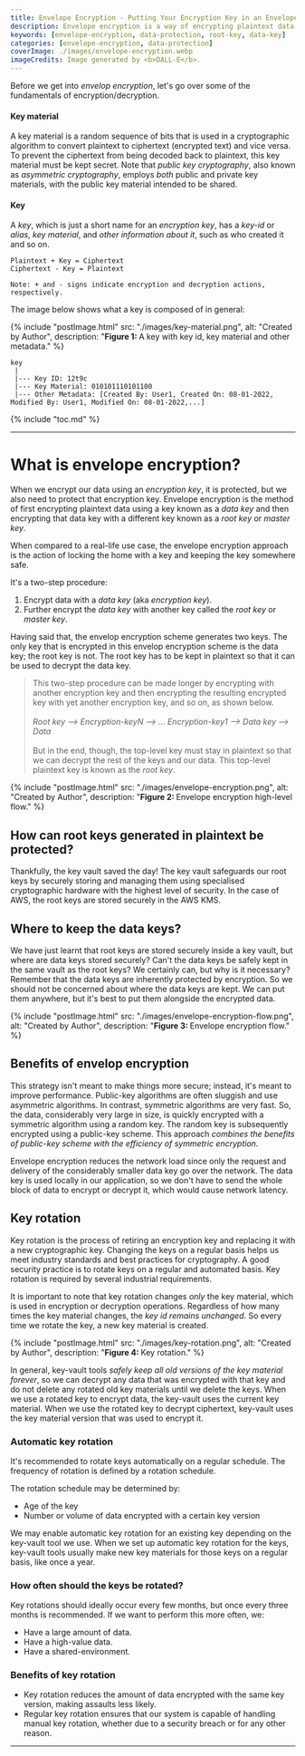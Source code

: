 ```yaml
---
title: Envelope Encryption - Putting Your Encryption Key in an Envelope Is the Safer Option
description: Envelope encryption is a way of encrypting plaintext data using a key and then encrypting that key using an another key. This strategy is intended not just to make things more secure but also to enhance performance.
keywords: [envelope-encryption, data-protection, root-key, data-key]
categories: [envelope-encryption, data-protection]
coverImage: ./images/envelope-encryption.webp
imageCredits: Image generated by <b>DALL-E</b>.
---
```


Before we get into *envelop encryption*, let's go over some of the fundamentals of encryption/decryption.

#### Key material

A key material is a random sequence of bits that is used in a cryptographic algorithm to convert plaintext to ciphertext (encrypted text) and vice versa. To prevent the ciphertext from being decoded back to plaintext, this key material must be kept secret. Note that *public key cryptography*, also known as *asymmetric cryptography*, employs *both* public and private key materials, with the public key material intended to be shared.

#### Key

A *key*, which is just a short name for an *encryption key*, has a *key-id* or *alias*, *key material*, and *other information about it*, such as who created it and so on.

```plain
Plaintext + Key = Ciphertext
Ciphertext - Key = Plaintext

Note: + and - signs indicate encryption and decryption actions, respectively.
```

The image below shows what a key is composed of in general: 

{% include "postImage.html" src: "./images/key-material.png", alt: "Created by Author", description: "<b>Figure 1: </b>A key with key id, key material and other metadata." %}

```plan
key
 |
 |--- Key ID: 12t9c
 |--- Key Material: 010101110101100
 |--- Other Metadata: [Created By: User1, Created On: 08-01-2022, Modified By: User1, Modified On: 08-01-2022,...]
```

{% include "toc.md" %}

---

# What is envelope encryption?

When we encrypt our data using an *encryption key*, it is protected, but we also need to protect that encryption key. Envelope encryption is the method of first encrypting plaintext data using a key known as a *data key* and then encrypting that data key with a different key known as a *root key* or *master key*. 

When compared to a real-life use case, the envelope encryption approach is the action of locking the home with a key and keeping the key somewhere safe. 

It's a two-step procedure:

1. Encrypt data with a *data key* (aka *encryption key*).
2. Further encrypt the *data key* with another key called the *root key* or *master key*.

Having said that, the envelop encryption scheme generates two keys. The only key that is encrypted in this envelop encryption scheme is the data key; the root key is not. The root key has to be kept in plaintext so that it can be used to decrypt the data key.

> This two-step procedure can be made longer by encrypting with another encryption key and then encrypting the resulting encrypted key with yet another encryption key, and so on, as shown below.<br><br>*Root key --> Encryption-keyN --> ... Encryption-key1 --> Data key --> Data*<br><br>But in the end, though, the top-level key must stay in plaintext so that we can decrypt the rest of the keys and our data. This top-level plaintext key is known as the *root key*.

{% include "postImage.html" src: "./images/envelope-encryption.png", alt: "Created by Author", description: "<b>Figure 2: </b>Envelope encryption high-level flow." %}

## How can root keys generated in plaintext be protected?

Thankfully, the key vault saved the day! The key vault safeguards our root keys by securely storing and managing them using specialised cryptographic hardware with the highest level of security. In the case of AWS, the root keys are stored securely in the AWS KMS.

## Where to keep the data keys?

We have just learnt that root keys are stored securely inside a key vault, but where are data keys stored securely? Can't the data keys be safely kept in the same vault as the root keys? We certainly can, but why is it necessary? Remember that the data keys are inherently protected by encryption. So we should not be concerned about where the data keys are kept. We can put them anywhere, but it's best to put them alongside the encrypted data.

{% include "postImage.html" src: "./images/envelope-encryption-flow.png", alt: "Created by Author", description: "<b>Figure 3: </b>Envelope encryption flow." %}

## Benefits of envelop encryption

This strategy isn't meant to make things more secure; instead, it's meant to improve performance. Public-key algorithms are often sluggish and use asymmetric algorithms. In contrast, symmetric algorithms are very fast. So, the data, considerably very large in size, is quickly encrypted with a symmetric algorithm using a random key. The random key is subsequently encrypted using a public-key scheme. This approach *combines the benefits of public-key scheme with the efficiency of symmetric encryption*.

Envelope encryption reduces the network load since only the request and delivery of the considerably smaller data key go over the network. The data key is used locally in our application, so we don't have to send the whole block of data to encrypt or decrypt it, which would cause network latency.

## Key rotation

Key rotation is the process of retiring an encryption key and replacing it with a new cryptographic key. Changing the keys on a regular basis helps us meet industry standards and best practices for cryptography. A good security practice is to rotate keys on a regular and automated basis. Key rotation is required by several industrial requirements.

It is important to note that key rotation changes *only* the key material, which is used in encryption or decryption operations. Regardless of how many times the key material changes, the *key id remains unchanged*. So every time we rotate the key, a new key material is created.

{% include "postImage.html" src: "./images/key-rotation.png", alt: "Created by Author", description: "<b>Figure 4: </b>Key rotation." %}

In general, key-vault tools *safely keep all old versions of the key material forever*, so we can decrypt any data that was encrypted with that key and do not delete any rotated old key materials until we delete the keys. When we use a rotated key to encrypt data, the key-vault uses the current key material. When we use the rotated key to decrypt ciphertext, key-vault uses the key material version that was used to encrypt it.

### Automatic key rotation

It's recommended to rotate keys automatically on a regular schedule. The frequency of rotation is defined by a rotation schedule. 

The rotation schedule may be determined by: 

- Age of the key
- Number or volume of data encrypted with a certain key version

We may enable automatic key rotation for an existing key depending on the key-vault tool we use. When we set up automatic key rotation for the keys, key-vault tools usually make new key materials for those keys on a regular basis, like once a year.

### How often should the keys be rotated? 

Key rotations should ideally occur every few months, but once every three months is recommended. If we want to perform this more often, we:

- Have a large amount of data.
- Have a high-value data.
- Have a shared-environment.

### Benefits of key rotation

- Key rotation reduces the amount of data encrypted with the same key version, making assaults less likely.
- Regular key rotation ensures that our system is capable of handling manual key rotation, whether due to a security breach or for any other reason.

---